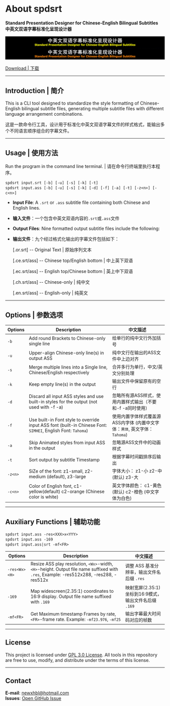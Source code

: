 # About spdsrt

**Standard Presentation Designer for Chinese-English Bilingual Subtitles**  
**中英文双语字幕标准化呈现设计器**

![SPDSRT示例图](spdsrt_samp.jpg)

[Download | 下载](../Release/spdsrt.exe?raw=true)

---

## Introduction | 简介

This is a CLI tool designed to standardize the style formatting of Chinese-English bilingual subtitle files, generating multiple subtitle files with different language arrangement combinations.

这是一款命令行工具，设计用于标准化中英文双语字幕文件的样式格式，能输出多个不同语言顺序组合的字幕文件。

---

## Usage | 使用方法

Run the program in the command line terminal. | 请在命令行终端里执行本程序。

```
spdsrt input.srt [-b] [-u] [-s] [-k] [-t]
spdsrt input.ass [-b] [-u] [-s] [-k] [-d] [-f] [-a] [-t] [-z<n>] [-c<n>]
```

- **Input File**: A `.srt` or `.ass` subtitle file containing both Chinese and English lines.
- **输入文件**：一个包含中英文双语内容的`.srt`或`.ass`文件
- **Output Files**: Nine formatted output subtitle files include the following:
- **输出文件**：九个经过格式化输出的字幕文件包括如下：

    [.or.srt] -- Original Text | 原始序列文本

    [.ce.srt/ass] -- Chinese top/English bottom | 中上英下双语

    [.ec.srt/ass] -- English top/Chinese bottom | 英上中下双语

    [.ch.srt/ass] -- Chinese-only | 纯中文

    [.en.srt/ass] -- English-only | 纯英文

---

## Options | 参数选项

| Options | Description | 中文描述 |
|---------|------------|--------------|
| `-b` | Add round Brackets to Chinese-only single line | 给单行的纯中文行外加括号 |
| `-u` | Upper-align Chinese-only line(s) in output ASS | 纯中文行在输出的ASS文件中上边对齐 |
| `-s` | Merge multiple lines into a Single line, Chinese/English respectively | 合并多行为单行，中文/英文分别处理 |
| `-k` | Keep empty line(s) in the output | 输出文件中保留原有的空行 |
| `-d` | Discard all input ASS styles and use built-in styles for the output (not used with -f -a) | 忽略所有源ASS样式，使用内置样式输出（不要和-f -a同时使用） |
| `-f` | Use built-in Font style to override input ASS font (built-in Chinese Font: `SIMHEI`, English Font: `Tahoma`) | 使用内置字体样式覆盖源ASS内字体 (内置中文字体：`黑体`, 英文字体：`Tahoma`) |
| `-a` | Skip Animated styles from input ASS in the output | 忽略源ASS文件中的动画样式 |
| `-t` | Sort output by subtitle Timestamp | 根据字幕时间戳排序后输出 |
| `-z<n>` | SiZe of the font: z1-small, z2-medium (default), z3-large | 字体大小： z1-小 z2-中(默认) z3-大 |
| `-c<n>` | Color of English font, c1-yellow(default) c2-orange (Chinese color is white) | 英文字体颜色： c1-黄色(默认) c2-橙色 (中文字体为白色) |

---

## Auxiliary Functions | 辅助功能

```
spdsrt input.ass -res<XXX>x<YYY>
spdsrt input.ass -169
spdsrt input.ass|srt -mf<FR>
```

| Options | Description | 中文描述 |
|---------|------------|--------------|
| `-res<Wx><H>` | Resize ASS play resolution, `<Wx>`-width, `<H>`-height. Output file name suffixed with `.res`, Example: -res512x288, -res288, -res512x | 调整 ASS 基准分辨率，输出文件名后缀 `.res` |
| `-169` | Map widescreen(2.35:1) coordinates to 16:9 display. Output file name suffixed with `.169` | 映射宽屏(2.35:1)坐标到16:9模式，输出文件名后缀 `.169` |
| `-mf<FR>` | Get Maximum timestamp Frames by rate, `<FR>`-frame rate. Example: `-mf23.976`, `-mf25` | 输出字幕最大时间码对应的帧数 |

---

## License
This project is licensed under [GPL 3.0 License](https://github.com/xhbl/ToolApps-VS/blob/master/LICENSE.txt). All tools in this repository are free to use, modify, and distribute under the terms of this license.

---

## Contact
**E-mail**: [newxhbl@hotmail.com](mailto:newxhbl@hotmail.com?subject=[ToolApps-VS]%20Inquiry)  
**Issues**: [Open GitHub Issue](https://github.com/xhbl/ToolApps-VS/issues)  
